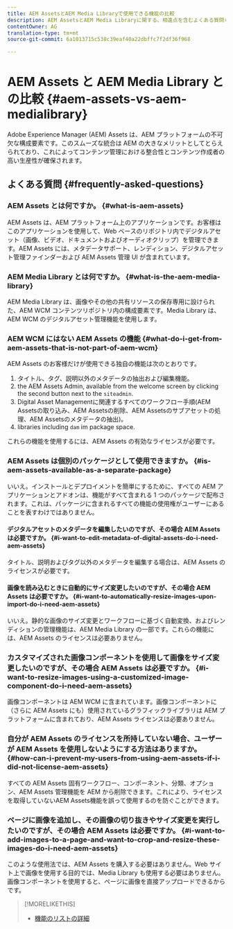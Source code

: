 ```yaml
---
title: AEM AssetsとAEM Media Libraryで使用できる機能の比較
description: AEM AssetsとAEM Media Libraryに関する、相違点を含むよくある質問(FAQ)です。
contentOwner: AG
translation-type: tm+mt
source-git-commit: 6a1013715c538c39eaf40a22dbffc7f2df36f968

---
```



# AEM Assets と AEM Media Library との比較 {#aem-assets-vs-aem-medialibrary}

Adobe Experience Manager (AEM) Assets は、AEM プラットフォームの不可欠な構成要素です。このスムーズな統合は AEM の大きなメリットとしてとらえられており、これによってコンテンツ管理における整合性とコンテンツ作成者の高い生産性が確保されます。

## よくある質問 {#frequently-asked-questions}

### AEM Assets とは何ですか。 {#what-is-aem-assets}

AEM Assets は、AEM プラットフォーム上のアプリケーションです。お客様はこのアプリケーションを使用して、Web ベースのリポジトリ内でデジタルアセット（画像、ビデオ、ドキュメントおよびオーディオクリップ）を管理できます。AEM Assets には、メタデータサポート、レンディション、デジタルアセット管理ファインダーおよび AEM Assets 管理 UI が含まれています。

### AEM Media Library とは何ですか。 {#what-is-the-aem-media-library}

AEM Media Library は、画像やその他の共有リソースの保存専用に設けられた、AEM WCM コンテンツリポジトリ内の構成要素です。Media Library は、AEM WCM のデジタルアセット管理機能を使用します。

### AEM WCM にはない AEM Assets の機能 {#what-do-i-get-from-aem-assets-that-is-not-part-of-aem-wcm}

AEM Assets のお客様だけが使用できる独自の機能は次のとおりです。

1. タイトル、タグ、説明以外のメタデータの抽出および編集機能。
1. the AEM Assets Admin, available from the welcome screen by clicking the second button next to the `siteadmin`.
1. Digital Asset Managementに関連するすべてのワークフロー手順(AEM Assetsの取り込み、AEM Assetsの削除、AEM Assetsのサブアセットの処理、AEM Assetsのメタデータの抽出)。
1. libraries including `dam` im package space.

これらの機能を使用するには、AEM Assets の有効なライセンスが必要です。

### AEM Assets は個別のパッケージとして使用できますか。 {#is-aem-assets-available-as-a-separate-package}

いいえ。インストールとデプロイメントを簡単にするために、すべての AEM アプリケーションとアドオンは、機能がすべて含まれる 1 つのパッケージで配布されます。これは、パッケージに含まれるすべての機能の使用権がユーザーにあることを表すわけではありません。

#### デジタルアセットのメタデータを編集したいのですが、その場合 AEM Assets は必要ですか。 {#i-want-to-edit-metadata-of-digital-assets-do-i-need-aem-assets}

タイトル、説明およびタグ以外のメタデータを編集する場合は、AEM Assets のライセンスが必要です。

#### 画像を読み込むときに自動的にサイズ変更したいのですが、その場合 AEM Assets は必要ですか。 {#i-want-to-automatically-resize-images-upon-import-do-i-need-aem-assets}

いいえ。静的な画像のサイズ変更とワークフローに基づく自動変換、およびレンディションの管理機能は、AEM Media Library の一部です。これらの機能には、AEM Assets のライセンスは必要ありません。

### カスタマイズされた画像コンポーネントを使用して画像をサイズ変更したいのですが、その場合 AEM Assets は必要ですか。 {#i-want-to-resize-images-using-a-customized-image-component-do-i-need-aem-assets}

画像コンポーネントは AEM WCM に含まれています。画像コンポーネントに（さらに AEM Assets にも）使用されているグラフィックライブラリは AEM プラットフォームに含まれており、AEM Assets ライセンスは必要ありません。

### 自分が AEM Assets のライセンスを所持していない場合、ユーザーが AEM Assets を使用しないようにする方法はありますか。 {#how-can-i-prevent-my-users-from-using-aem-assets-if-i-did-not-license-aem-assets}

すべての AEM Assets 固有ワークフロー、コンポーネント、分類、オプション、AEM Assets 管理機能を AEM から削除できます。これにより、ライセンスを取得していないAEM Assets機能を誤って使用するのを防ぐことができます。

### ページに画像を追加し、その画像の切り抜きやサイズ変更を実行したいのですが、その場合 AEM Assets は必要ですか。 {#i-want-to-add-images-to-a-page-and-want-to-crop-and-resize-these-images-do-i-need-aem-assets}

このような使用法では、AEM Assets を購入する必要はありません。Web サイト上で画像を使用する目的では、Media Library も使用する必要はありません。画像コンポーネントを使用すると、ページに画像を直接アップロードできるからです。

>[!MORELIKETHIS]
>
>* [機能のリストの詳細](https://docs.adobe.com/content/help/en/experience-manager-65/assets/administer/medialibrary.html#listoffeatures)

